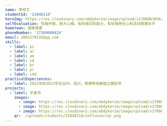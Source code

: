 ```yaml
---
name: 李柯艾
studentId: '21048110'
heroImg: https://res.cloudinary.com/abdykerim/image/upload/v1708863036/uploads/students/21048110/%E4%B8%AA%E4%BA%BA%E7%85%A7%E7%89%87_gqxewj.jpg
selfEvaluation: 性格开朗，胆大心细，有较强交际能力，有较强责任心和活动管理水平
hometown: 湖南常德
phoneNumber: '17369600424'
email: 2803279335@qq.com
skills:
  - label: ps
  - label: ai
  - label: ae
  - label: id
  - label: br
  - label: pr
  - label: c4d
practicalExperiences:
  - label: 2022年到2023年在台州、绍兴、常德等地做独立摄影师
projects:
  - label: 平装书
    images:
      - image: https://res.cloudinary.com/abdykerim/image/upload/v1708863036/uploads/students/21048110/softcover/image3_znxqfq.jpg
      - image: https://res.cloudinary.com/abdykerim/image/upload/v1708863034/uploads/students/21048110/softcover/image2_ev8mnd.jpg
      - image: https://res.cloudinary.com/abdykerim/image/upload/v1708863033/uploads/students/21048110/softcover/image1_ksbawt.jpg
    qr:  /uploads/students/21048110/softcover/qr.png
---
```

